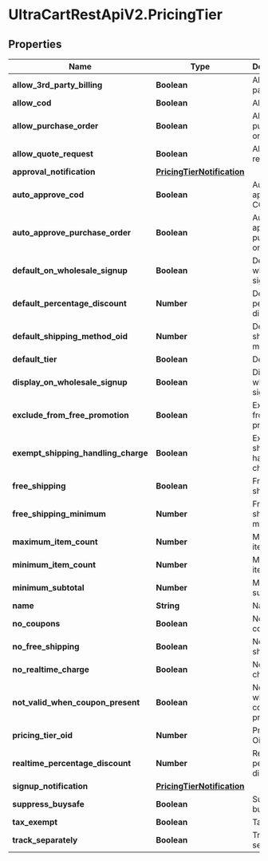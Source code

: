 # UltraCartRestApiV2.PricingTier

## Properties
Name | Type | Description | Notes
------------ | ------------- | ------------- | -------------
**allow_3rd_party_billing** | **Boolean** | Allow 3rd party billing | [optional] 
**allow_cod** | **Boolean** | Allow COD | [optional] 
**allow_purchase_order** | **Boolean** | Allow purchase order | [optional] 
**allow_quote_request** | **Boolean** | Allow quote request | [optional] 
**approval_notification** | [**PricingTierNotification**](PricingTierNotification.md) |  | [optional] 
**auto_approve_cod** | **Boolean** | Auto approve COD | [optional] 
**auto_approve_purchase_order** | **Boolean** | Auto approve purchase order | [optional] 
**default_on_wholesale_signup** | **Boolean** | Default on wholesale signup | [optional] 
**default_percentage_discount** | **Number** | Default percentage discount | [optional] 
**default_shipping_method_oid** | **Number** | Default shipping method oid | [optional] 
**default_tier** | **Boolean** | Default tier | [optional] 
**display_on_wholesale_signup** | **Boolean** | Display on wholesale signup | [optional] 
**exclude_from_free_promotion** | **Boolean** | Exclude from free promotion | [optional] 
**exempt_shipping_handling_charge** | **Boolean** | Exempt shipping handling charge | [optional] 
**free_shipping** | **Boolean** | Free shipping | [optional] 
**free_shipping_minimum** | **Number** | Free shipping minimum | [optional] 
**maximum_item_count** | **Number** | Maximum item count | [optional] 
**minimum_item_count** | **Number** | Minimum item count | [optional] 
**minimum_subtotal** | **Number** | Minimum subtotal | [optional] 
**name** | **String** | Name | [optional] 
**no_coupons** | **Boolean** | No coupons | [optional] 
**no_free_shipping** | **Boolean** | No free shipping | [optional] 
**no_realtime_charge** | **Boolean** | No realtime charge | [optional] 
**not_valid_when_coupon_present** | **Boolean** | Not valid when coupon present | [optional] 
**pricing_tier_oid** | **Number** | Pricing Tier Oid | [optional] 
**realtime_percentage_discount** | **Number** | Realtime percentage discount | [optional] 
**signup_notification** | [**PricingTierNotification**](PricingTierNotification.md) |  | [optional] 
**suppress_buysafe** | **Boolean** | Suppress buySAFE | [optional] 
**tax_exempt** | **Boolean** | Tax Exempt | [optional] 
**track_separately** | **Boolean** | Track separately | [optional] 


